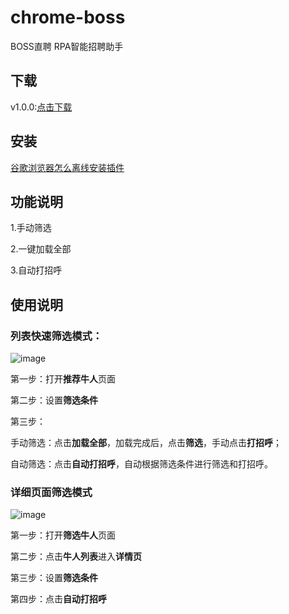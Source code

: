 # chrome-boss
BOSS直聘 RPA智能招聘助手
## 下载
v1.0.0:[点击下载](https://github.com/browserplugin/rpa-boss/releases/download/1.0.0/rpa-boss-chrome-extension_v1.0.0.zip)
## 安装
[谷歌浏览器怎么离线安装插件](https://jingyan.baidu.com/article/d169e186966d14026711d85a.html)
## 功能说明
1.手动筛选

2.一键加载全部

3.自动打招呼
## 使用说明
### 列表快速筛选模式：
![image](https://raw.githubusercontent.com/browserplugin/rpa-boss/main/images/introduction_1.png)

第一步：打开**推荐牛人**页面

第二步：设置**筛选条件**

第三步：

  手动筛选：点击**加载全部**，加载完成后，点击**筛选**，手动点击**打招呼**；
  
  自动筛选：点击**自动打招呼**，自动根据筛选条件进行筛选和打招呼。
  
### 详细页面筛选模式
![image](https://raw.githubusercontent.com/browserplugin/rpa-boss/main/images/introduction_2.png)

第一步：打开**筛选牛人**页面

第二步：点击**牛人列表**进入**详情页**

第三步：设置**筛选条件**

第四步：点击**自动打招呼**

